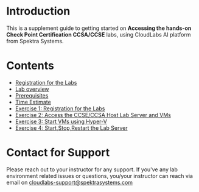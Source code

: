 # Introduction

This is a supplement guide to getting started on **Accessing the hands-on Check Point Certification CCSA/CCSE** labs, using CloudLabs AI platform from Spektra Systems. 



# Contents 

* [Registration for the Labs](./technical_deep_dive/Registration%20for%20the%20Labs.md#registration-for-the-labs)
* [Lab overview](./technical_deep_dive/Lab%20Overview.md#lab-overview)
* [Prerequisites](./technical_deep_dive/Prerequisites.md#prerequisites)
* [Time Estimate](./technical_deep_dive/Time%20Estimate.md#time-estimate)
* [Exercise 1: Registration for the Labs](./technical_deep_dive/Exercise%201-Option-1%20Register%20via%20Signup%20URL.md#register-using-signup-link)
* [Exercise 2: Access the CCSE/CCSA Host Lab Server and VMs](./technical_deep_dive/Exercise%202-%20Access%20the%20CCSECCSA%20Host%20Lab%20Server%20and%20VMs.md#access-the-ccseccsa-host-lab-server-and-vms)
* [Exercise 3: Start VMs using Hyper-V](./technical_deep_dive/Exercise%203%20Start%20VMs%20using%20Hyper-V.md#exercise-3-start-vms-using-hyper-v-manager)
* [Exercise 4: Start,Stop,Restart the Lab Server](./technical_deep_dive/Exercise%204%20Start%2CStop%2CRestart%20the%20Lab%20Server.md#exercise-4-startstoprestart-the-lab-server)



# Contact for Support
Please reach out to your instructor for any support. If you've any lab environment related issues or questions, you/your instructor can reach via email on cloudlabs-support@spektrasystems.com 
